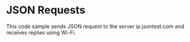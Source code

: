 # JSON Requests
This code sample sends JSON request to the server ip.jsontest.com and receives replies using Wi-Fi.
